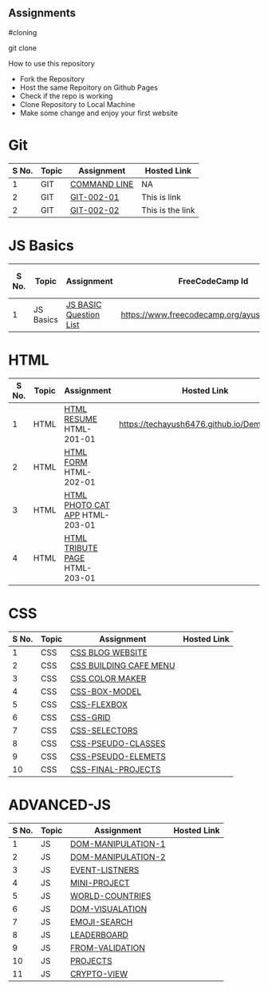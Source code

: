 ## Assignments

#cloning

git clone <Link>

How to use this repository

- Fork the Repository
- Host the same Repoitory on Github Pages
- Check if the repo is working
- Clone Repository to Local Machine
- Make some change and enjoy your first website

# Git

| S No. | Topic | Assignment                                                | Hosted Link |
| ----- | ----- | --------------------------------------------------------- | ----------- |
| 1     | GIT   | [COMMAND LINE](./0-Git/GIT-001-COMMANDLINE/ )            | NA          |
| 2     | GIT   | [GIT-002-01](./0-Git/GIT-002-GIT-PRACTICE/)              |    This is link         |
| 2     | GIT   | [GIT-002-02](./0-Git/GIT-002-GIT-PRACTICE/)              |   This is the link          |

# JS Basics

| S No. | Topic     | Assignment                                | FreeCodeCamp Id | Question Done Till Now |
| ----- | --------- | ----------------------------------------- | --------------- | --------------- |
| 1     | JS Basics | [JS BASIC Question List](./1-JS-BASICS/) |  https://www.freecodecamp.org/ayushsingh6476            |     2            |

# HTML

| S No. | Topic | Assignment                                              | Hosted Link |
| ----- | ----- | ------------------------------------------------------- | ----------- |
| 1     | HTML  | [HTML RESUME](./2-HTML/201-HTML-RESUME) HTML-201-01              | https://techayush6476.github.io/Demo_page/            |
| 2     | HTML  | [HTML FORM](./2-HTML/202-HTML-FORM/)  HTML-202-01                 |             |
| 3     | HTML  | [HTML PHOTO CAT APP](./2-HTML/203-HTML-Photo-Cat-App/) HTML-203-01  |             |
| 4     | HTML  | [HTML TRIBUTE PAGE](./2-HTML/204-HTML-TRIBUTE-PAGE/) HTML-203-01   |             |

# CSS

| S No. | Topic | Assignment                                                        | Hosted Link |
| ----- | ----- | ----------------------------------------------------------------- | ----------- |
| 1     | CSS   | [CSS BLOG WEBSITE](./3-CSS/301-CSS-BLOG-WEBSITE/)                |             |
| 2     | CSS   | [CSS BUILDING CAFE MENU](./3-CSS/302-CSS-Building-Cafe-Menu/)    |             |
| 3     | CSS   | [CSS COLOR MAKER](./3-CSS/303-CSS-COLOR-MARKER/)                 |             |
| 4     | CSS   | [CSS-BOX-MODEL](./3-CSS/304-CSS-BOX-MODEL/)                      |             |
| 5     | CSS   | [CSS-FLEXBOX](./3-CSS/305-CSS-Flexbox/)                      |             |
| 6     | CSS   | [CSS-GRID](./3-CSS/306-CSS-Grid/)                            |             |
| 7     | CSS   | [CSS-SELECTORS](./3-CSS/307-Advance-CSS-Selectors/)        |             |
| 8     | CSS   | [CSS-PSEUDO-CLASSES](./3-CSS/308-CSS-Pseudo-Classes/)      |             |
| 9     | CSS   | [CSS-PSEUDO-ELEMETS](./3-CSS/309-CSS-Pseudo-Elements/) |             |
| 10    | CSS   | [CSS-FINAL-PROJECTS](./3-CSS/310-Final-MCT-Projects/)            |             |

# ADVANCED-JS

| S No. | Topic | Assignment                                                                | Hosted Link |
| ----- | ----- | ------------------------------------------------------------------------- | ----------- |
| 1     | JS    | [DOM-MANIPULATION-1](./4-Advance-JS/401-DOM-Manipulation/)               |             |
| 2     | JS    | [DOM-MANIPULATION-2](./4-Advance-JS/402-DOM-Manipulation/)               |             |
| 3     | JS    | [EVENT-LISTNERS](./4-Advance-JS/403-Event-Listeners/)                    |             |
| 4     | JS    | [MINI-PROJECT](./4-Advance-JS/404-Mini-Project-Solar%20System/)          |             |
| 5     | JS    | [WORLD-COUNTRIES](./4-Advance-JS/405-WorldCountries-Data-Visualization/) |             |
| 6     | JS    | [DOM-VISUALATION](./4-Advance-JS/406-Data-visualization/)                |             |
| 7     | JS    | [EMOJI-SEARCH](./4-Advance-JS/407-Emoji-search/)                         |             |
| 8     | JS    | [LEADERBOARD](./4-Advance-JS/408-leaderboard/)                           |             |
| 9     | JS    | [FROM-VALIDATION](./4-Advance-JS/409-form-validation/)                   |             |
| 10    | JS    | [PROJECTS](./4-Advance-JS/410-Projects/)                                 |             |
| 11    | JS    | [CRYPTO-VIEW](./4-Advance-JS/411-crypto-view/)                           |             |
